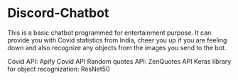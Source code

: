 # Discord-Chatbot
This is a basic chatbot programmed for entertainment purpose.
It can provide you with Covid statistics from India, cheer you up if you are feeling down and also recognize any objects from the images you send to the bot.

Covid API: Apify Covid API
Random quotes API: ZenQuotes API
Keras library for object recognization: ResNet50
